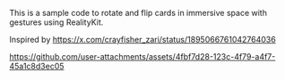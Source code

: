 This is a sample code to rotate and flip cards in immersive space with gestures using RealityKit.

Inspired by https://x.com/crayfisher_zari/status/1895066761042764036

https://github.com/user-attachments/assets/4fbf7d28-123c-4f79-a4f7-45a1c8d3ec05

